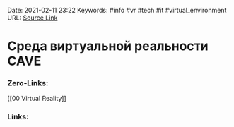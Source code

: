 Date:				 2021-02-11 23:22
Keywords:		#info #vr #tech #it #virtual_environment
URL:				[Source Link](https://www.wikiwand.com/en/Cave_automatic_virtual_environment)

# Среда виртуальной реальности CAVE



### Zero-Links:
[[00 Virtual Reality]]


### Links:
